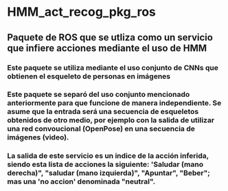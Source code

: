 # HMM_act_recog_pkg_ros

## Paquete de ROS que se utliza como un servicio que infiere acciones mediante el uso de HMM
### Este paquete se utiliza mediante el uso conjunto de CNNs que obtienen el esqueleto de personas en imágenes
### Este paquete se separó del uso conjunto mencionado anteriormente para que funcione de manera independiente. Se asume que la entrada será una secuencia de esqueletos obtenidos de otro medio, por ejemplo con la salida de utilizar una red convoucional (OpenPose) en una secuencia de imágenes (video). 

### La salida de este servicio es un indice de la acción inferida, siendo esta lista de acciones la siguiente: 'Saludar (mano derecha)", "saludar (mano izquierda)", "Apuntar", "Beber"; mas una 'no accion' denominada "neutral".

